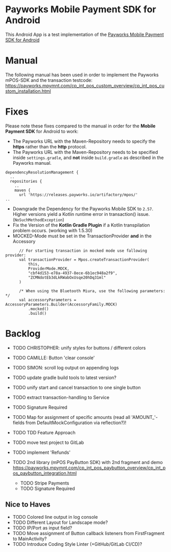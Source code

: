 # Payworks Mobile Payment SDK for Android
This Android App is a test implementation of the [Payworks Mobile Payment SDK for Android](https://payworks.mpymnt.com/cp_int_pos_custom_overview/cp_int_pos_custom_installation.html)

# Manual
The following manual has been used in order to implement the Payworks mPOS-SDK and the transaction testcode:
https://payworks.mpymnt.com/cp_int_pos_custom_overview/cp_int_pos_custom_installation.html

# Fixes
Please note these fixes compared to the manual in order for the **Mobile Payment SDK** for Android to work:

- The Payworks URL with the Maven-Repository needs to specify the **https** rather than the **http** protocol.
- The Payworks URL with the Maven-Repository needs to be specified inside `settings.gradle`,
  and **not** inside `build.gradle` as described in the Payworks manual.
```
dependencyResolutionManagement {
  ..
  repositories {
    ..
    maven {
      url 'https://releases.payworks.io/artifactory/mpos/'
..
```
- Downgrade the Dependency for the Payworks Mobile SDK to `2.57`.
Higher versions yield a Kotlin runtime error in transaction() issue. (`NoSuchMethodException`)
- Fix the Version of the **Kotlin Gradle Plugin** if a Kotlin transpilation problem occurs. (working with 1.5.30)
- MOCKED-Mode must be set in the TransactionProvider **and** in the Accessory
```
      // For starting transaction in mocked mode use fallowing provider:
      val transactionProvider = Mpos.createTransactionProvider(
          this,
          ProviderMode.MOCK,
          "cbf4d153-e78a-4937-8ece-6b1ec948a2f9",
          "ZCMNdotEb3dLkRWabOxUsqe20hDq31ml"
      )
    
      /* When using the Bluetooth Miura, use the following parameters: */
      val accessoryParameters = AccessoryParameters.Builder(AccessoryFamily.MOCK)
          .mocked()
          .build()
```

# Backlog
- TODO CHRISTOPHER: unify styles for buttons / different colors
- TODO CAMILLE: Button 'clear console'
- TODO SIMON: scroll log output on appending logs

- TODO update gradle build tools to latest version?
- TODO unify start and cancel transaction to one single button
- TODO extract transaction-handling to Service
- TODO Signature Required
- TODO Map for assignment of specific amounts (read all 'AMOUNT_'-fields from DefaultMockConfiguration via reflection?)!
- TODO TDD Feature Approach
- TODO move test project to GitLab

- TODO implement 'Refunds'
- TODO 2nd library (mPOS PayButton SDK) with 2nd fragment and demo
  https://payworks.mpymnt.com/cp_int_pos_paybutton_overview/cp_int_pos_paybutton_integration.html
  - TODO Stripe Payments
  - TODO Signature Required

## Nice to Haves
- TODO Colored line output in log console
- TODO Different Layout for Landscape mode?
- TODO IP/Port as input field?
- TODO Move assignment of Button callback listeners from FirstFragment to MainActivity?
- TODO Introduce Coding Style Linter (+GitHub/GitLab CI/CD)?
